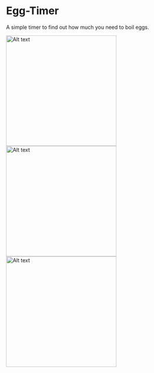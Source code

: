 # Egg-Timer

A simple timer to find out how much you need to boil eggs.

<img
  src="https://user-images.githubusercontent.com/88778576/217241707-d643070e-8cd7-40b0-bef4-cabb39e4b770.png"
  alt="Alt text"
  title="Optional title"
  style="display: inline-block; margin: 0 auto; width: 300px">
<img
  src="https://user-images.githubusercontent.com/88778576/217242190-124ebe20-6654-484e-9e2f-d019c3cb6790.png"
  alt="Alt text"
  title="Optional title"
  style="display: inline-block; margin: 0 auto; width: 300px">
<img
  src="https://user-images.githubusercontent.com/88778576/217242240-a6c26b27-d03d-431d-99f1-c1b49938d18b.png"
  alt="Alt text"
  title="Optional title"
  style="display: inline-block; margin: 0 auto; width: 300px">

